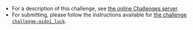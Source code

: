 - For a description of this challenge, see [the online Challenges server][online].
- For submitting, please follow the instructions available for [the challenge `challenge-aido1_luck`][luck].

[luck]: https://github.com/duckietown/challenge-aido1_luck

[online]: https://challenges.duckietown.org/v3/humans/challenges/aido1_log_processing




